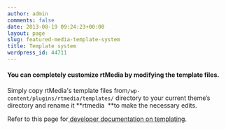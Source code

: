 ```yaml
---
author: admin
comments: false
date: 2013-08-19 09:24:23+00:00
layout: page
slug: featured-media-template-system
title: Template system
wordpress_id: 44711
---
```


#### You can completely customize rtMedia by modifying the template files.


Simply copy rtMedia's template files from`/wp-content/plugins/rtmedia/templates/` directory to your current theme’s directory and rename it **rtmedia  **to make the necessary edits.

Refer to this page for[ developer documentation on templating](https://rtcamp.com/rtmedia/docs/developer/templating-system/).
